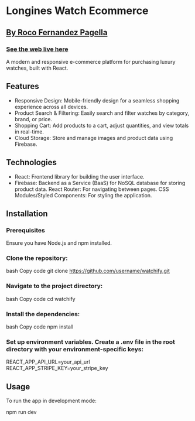 # Longines Watch Ecommerce
## [By Roco Fernandez Pagella](https://roco-fernandez-p.web.app/)
### [See the web live here](https://chipper-bienenstitch-e785de.netlify.app/) 

A modern and responsive e-commerce platform for purchasing luxury watches, built with React.

## Features
- Responsive Design: Mobile-friendly design for a seamless shopping experience across all devices.
- Product Search & Filtering: Easily search and filter watches by category, brand, or price.
- Shopping Cart: Add products to a cart, adjust quantities, and view totals in real-time.
- Cloud Storage: Store and manage images and product data using Firebase.


## Technologies
- React: Frontend library for building the user interface.
- Firebase: Backend as a Service (BaaS) for NoSQL database for storing product data.
React Router: For navigating between pages.
CSS Modules/Styled Components: For styling the application.


## Installation
### Prerequisites
Ensure you have Node.js and npm installed.

### Clone the repository:

bash
Copy code
git clone https://github.com/username/watchify.git


### Navigate to the project directory:

bash
Copy code
cd watchify

### Install the dependencies:

bash
Copy code
npm install

### Set up environment variables. Create a .env file in the root directory with your environment-specific keys:

REACT_APP_API_URL=your_api_url
REACT_APP_STRIPE_KEY=your_stripe_key

## Usage
To run the app in development mode:

npm run dev